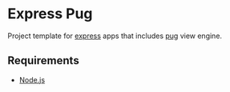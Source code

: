 # Express Pug

Project template for [express](https://expressjs.com/) apps that includes [pug](https://pugjs.org/api/getting-started.html) view engine.

## Requirements
* [Node.js](https://nodejs.org/en/)
